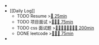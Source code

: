 -
- [[Daily Log]]
	- TODO Resume >[🍅 25min](#agenda-pomo://?t=f-1693489649815-1500)
	- TODO 项目面试 >[🍅🍅🍅 75min](#agenda-pomo://?t=f-1693275449682-1500%2Cf-1693277387661-1500%2Cf-1693281684836-1500)
	- TODO css 面试题 >[🍅🍅🍅🍅🍅🍅🍅🍅 200min](#agenda-pomo://?t=f-1694078429108-1500%2Cf-1694098049249-1500%2Cf-1694100475425-1500%2Cf-1694160647462-1500%2Cf-1694162705619-1500%2Cf-1694165465578-1500%2Cf-1694183474137-1500%2Cf-1694186993139-1500)
	- DONE leetcode >[🍅🍅🍅 75min](#agenda-pomo://?t=f-1694147666670-1500%2Cf-1694151425186-1500%2Cf-1694155298120-1500)
-